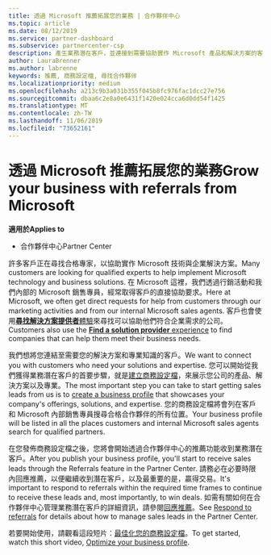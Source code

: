 ```yaml
---
title: 透過 Microsoft 推薦拓展您的業務 | 合作夥伴中心
ms.topic: article
ms.date: 08/12/2019
ms.service: partner-dashboard
ms.subservice: partnercenter-csp
description: 產生業務潛在客戶，並連接到需要協助實作 Microsoft 產品和解決方案的客戶。
author: LauraBrenner
ms.author: labrenne
keywords: 推薦, 商務設定檔, 尋找合作夥伴
ms.localizationpriority: medium
ms.openlocfilehash: a213c9b3a031b355f045b8fc976fac1dcc27e756
ms.sourcegitcommit: dbaa6c2e8a0e6431f1420e024cca6d0dd54f1425
ms.translationtype: MT
ms.contentlocale: zh-TW
ms.lasthandoff: 11/06/2019
ms.locfileid: "73652161"
---
```

<!-- FWLink:  https://go.microsoft.com/fwlink/?linkid=849775 (top of page) -->

# <a name="grow-your-business-with-referrals-from-microsoft"></a><span data-ttu-id="916e6-104">透過 Microsoft 推薦拓展您的業務</span><span class="sxs-lookup"><span data-stu-id="916e6-104">Grow your business with referrals from Microsoft</span></span>

<span data-ttu-id="916e6-105">**適用於**</span><span class="sxs-lookup"><span data-stu-id="916e6-105">**Applies to**</span></span>

-  <span data-ttu-id="916e6-106">合作夥伴中心</span><span class="sxs-lookup"><span data-stu-id="916e6-106">Partner Center</span></span>

<span data-ttu-id="916e6-107">許多客戶正在尋找合格專家，以協助實作 Microsoft 技術與企業解決方案。</span><span class="sxs-lookup"><span data-stu-id="916e6-107">Many customers are looking for qualified experts to help implement Microsoft technology and business solutions.</span></span> <span data-ttu-id="916e6-108">在 Microsoft 這裡，我們透過行銷活動和我們內部的 Microsoft 銷售專員，經常取得客戶的直接協助要求。</span><span class="sxs-lookup"><span data-stu-id="916e6-108">Here at Microsoft, we often get direct requests for help from customers through our marketing activities and from our internal Microsoft sales agents.</span></span> <span data-ttu-id="916e6-109">客戶也會使用[**尋找解決方案提供者**體驗](https://www.microsoft.com/solution-providers/search)來尋找可以協助他們符合企業需求的公司。</span><span class="sxs-lookup"><span data-stu-id="916e6-109">Customers also use the [**Find a solution provider** experience](https://www.microsoft.com/solution-providers/search) to find companies that can help them meet their business needs.</span></span> 

<span data-ttu-id="916e6-110">我們想將您連結至需要您的解決方案和專業知識的客戶。</span><span class="sxs-lookup"><span data-stu-id="916e6-110">We want to connect you with customers who need your solutions and expertise.</span></span> <span data-ttu-id="916e6-111">您可以開始從我們獲得業務潛在客戶的首要步驟，就是[建立商務設定檔](create-a-marketing-profile.md)，來展示您公司的產品、解決方案以及專業。</span><span class="sxs-lookup"><span data-stu-id="916e6-111">The most important step you can take to start getting sales leads from us is to [create a business profile](create-a-marketing-profile.md) that showcases your company's offerings, solutions, and expertise.</span></span> <span data-ttu-id="916e6-112">您的商務設定檔將會列在客戶和 Microsoft 內部銷售專員搜尋合格合作夥伴的所有位置。</span><span class="sxs-lookup"><span data-stu-id="916e6-112">Your business profile will be listed in all the places customers and internal Microsoft sales agents search for qualified partners.</span></span> 

 <span data-ttu-id="916e6-113">在您發佈商務設定檔之後，您將會開始透過合作夥伴中心的推薦功能收到業務潛在客戶。</span><span class="sxs-lookup"><span data-stu-id="916e6-113">After you publish your business profile, you'll start to receive sales leads through the Referrals feature in the Partner Center.</span></span> <span data-ttu-id="916e6-114">請務必在必要時限內回應推薦，以便繼續收到潛在客戶，以及最重要的是，贏得交易。</span><span class="sxs-lookup"><span data-stu-id="916e6-114">It's important to respond to referrals within the required time frames to continue to receive these leads and, most importantly, to win deals.</span></span> <span data-ttu-id="916e6-115">如需有關如何在合作夥伴中心管理業務潛在客戶的詳細資訊，請參閱[回應推薦](responding-to-referrals.md)。</span><span class="sxs-lookup"><span data-stu-id="916e6-115">See [Respond to referrals](responding-to-referrals.md) for details about how to manage sales leads in the Partner Center.</span></span>  

<span data-ttu-id="916e6-116">若要開始使用，請觀看這段短片：[最佳化您的商務設定檔](https://player.vimeo.com/video/252788046)。</span><span class="sxs-lookup"><span data-stu-id="916e6-116">To get started, watch this short video, [Optimize your business profile](https://player.vimeo.com/video/252788046).</span></span>  

<!-- 
*  [Analyze your business profile](analyze-your-marketing-profile.md) Regularly review and optimize your business profile to make sure you're getting in front of your target customers.
-->
